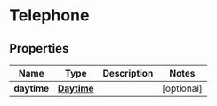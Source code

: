 

# Telephone

## Properties

Name | Type | Description | Notes
------------ | ------------- | ------------- | -------------
**daytime** | [**Daytime**](Daytime.md) |  |  [optional]



